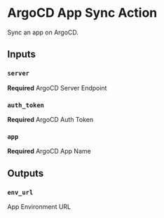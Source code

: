 # ArgoCD App Sync Action

Sync an app on ArgoCD.

## Inputs

### `server`

**Required** ArgoCD Server Endpoint

### `auth_token`

**Required** ArgoCD Auth Token

### `app`

**Required** ArgoCD App Name

## Outputs

### `env_url`

App Environment URL
